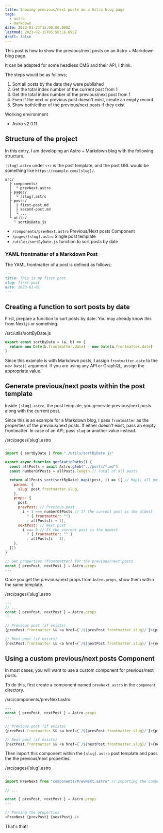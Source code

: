 ```yaml
---
title: Showing previous/next posts on a Astro blog page
tags:
  - astro
  - markdown
date: 2023-01-23T15:00:00.000Z
lastmod: 2023-02-15T05:58:16.695Z
draft: false
---
```


This post is how to show the previous/next posts on an Astro + Markdown blog page.

It can be adapted for some headless CMS and their API, I think.

The steps would be as follows;

1. Sort all posts by the date they were published
2. Get the total index number of the current post from 1
3. Get the total index number of the previous/next post from 1
4. Even if the next or previous post doesn't exist, create an empty record
5. Show both/either of the previous/next posts if they exist

Working environment

- Astro v2.0.11

## Structure of the project

In this entry, I am developing an Astro + Markdown blog with the following structure.

`[slug].astro` under `src` is the post template, and the post URL would be something like `https://example.com/[slug]/`.

```text
src/
  ├ components/
  │  └ prevNext.astro
  ├ pages/
  │  └ [slug].astro
  ├ posts/
  │  ├ first-post.md
  │  ├ second-post.md 
  │  └ ...
  └ utils/
    └ sortByDate.js
```

- `/components/prevNext.astro` Previous/Next posts Component
- `/pages/[slug].astro` Single post template
- `/utiles/sortByDate.js` function to sort posts by date

### YAML frontmatter of a Markdown Post

The YAML frontmatter of a post is defined as follows;

```md
---
title: This is my first post
slug: first-post
date: 2023-01-01
---
```

## Creating a function to sort posts by date

First, prepare a function to sort posts by date. You may already know this from Next.js or something.

<div class="filename">/src/utils/sortByDate.js</div>

```js
export const sortByDate = (a, b) => {
  return new Date(b.frontmatter.date) - new Date(a.frontmatter.date)
}
```

Since this example is with Markdown posts, I assign `frontmatter.date` to the `new Date()` argument. If you are using any API or GraphQL, assign the appropriate value.

## Generate previous/next posts within the post template

Inside `[slug].astro`, the post template, you generate previous/next posts along with the current post.

Since this is an example for a Markdown blog, I pass `frontmatter` as the properties of the previous/next posts. If either doesn't exist, pass an empty frontmatter. In case of an API, pass `slug` or another value instead.

<div class="filename">/src/pages/[slug].astro</div>

```js
---
import { sortByDate } from "./utils/sortByDate.js"

export async function getStaticPaths() {
  const allPosts = await Astro.glob("../posts/*.md")
  const numberOfPosts = allPosts.length // Total of all posts

  return allPosts.sort(sortByDate).map((post, i) => ({ // Map() all posts after sorting
    params: {
      slug: post.frontmatter.slug,
    },
    props: {
      post,
      prevPost: // Previous post
        i + 1 === numberOfPosts // If the current post is the oldest
          ? { frontmatter: ""}
          : allPosts[i + 1],
      nextPost: // Next post
        i === 0 // If the current post is the newest
          ? { frontmatter: "" }
          : allPosts[i - 1],
    },
  }))
}

// Get properties (frontmatter) for the previous/next posts
const { prevPost, nextPost } = Astro.props
---
```

Once you get the previous/next props from `Astro.props`, show them within the same template.

<div class="filename">/src/pages/[slug].astro</div>

```js
---
// ...
const { prevPost, nextPost } = Astro.props
---

// Previous post (if exists)
{prevPost.frontmatter && <a href={`/${prevPost.frontmatter.slug}/`}>{prevPost.frontmatter.title}</a>}

// Next post (if exists)
{nextPost.frontmatter && <a href={`/${nextPost.frontmatter.slug}/`}>{nextPost.frontmatter.title}</a>}
```

## Using a custom previous/next posts Component

In most cases, you will want to use a custom component for previous/next posts.

To do this, first create a component named `prevNext.astro` in the `component` directory.

<div class="filename">/src/components/prevNext.astro</div>

```js
---
const { prevPost, nextPost } = Astro.props
---

// Previous post (if exists)
{prevPost.frontmatter && <a href={`/${prevPost.frontmatter.slug}/`}>{prevPost.frontmatter.title}</a>}

// Next post (if exists)
{nextPost.frontmatter && <a href={`/${nextPost.frontmatter.slug}/`}>{nextPost.frontmatter.title}</a>}
```

Then import this component within the `[slug].astro` post template and pass the the previous/next properties.

<div class="filename">/src/pages/[slug].astro</div>

```js
---
import PrevNext from "components/PrevNext.astro" // Importing the component

// ...

const { prevPost, nextPost } = Astro.props
---

// Passing the properties
<PrevNext {prevPost} {nextPost} />
```

That's that!